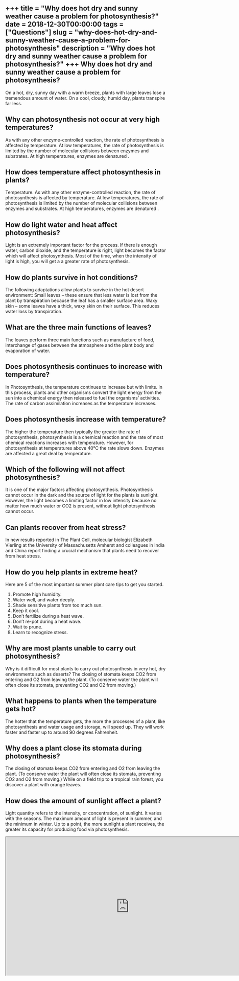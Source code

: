 +++
title = "Why does hot dry and sunny weather cause a problem for photosynthesis?"
date = 2018-12-30T00:00:00
tags = ["Questions"]
slug = "why-does-hot-dry-and-sunny-weather-cause-a-problem-for-photosynthesis"
description = "Why does hot dry and sunny weather cause a problem for photosynthesis?"
+++
Why does hot dry and sunny weather cause a problem for photosynthesis?
----------------------------------------------------------------------

On a hot, dry, sunny day with a warm breeze, plants with large leaves lose a tremendous amount of water. On a cool, cloudy, humid day, plants transpire far less.

Why can photosynthesis not occur at very high temperatures?
-----------------------------------------------------------

As with any other enzyme-controlled reaction, the rate of photosynthesis is affected by temperature. At low temperatures, the rate of photosynthesis is limited by the number of molecular collisions between enzymes and substrates. At high temperatures, enzymes are denatured .

How does temperature affect photosynthesis in plants?
-----------------------------------------------------

Temperature. As with any other enzyme-controlled reaction, the rate of photosynthesis is affected by temperature. At low temperatures, the rate of photosynthesis is limited by the number of molecular collisions between enzymes and substrates. At high temperatures, enzymes are denatured .

How do light water and heat affect photosynthesis?
--------------------------------------------------

Light is an extremely important factor for the process. If there is enough water, carbon dioxide, and the temperature is right, light becomes the factor which will affect photosynthesis. Most of the time, when the intensity of light is high, you will get a a greater rate of photosynthesis.

How do plants survive in hot conditions?
----------------------------------------

The following adaptations allow plants to survive in the hot desert environment: Small leaves – these ensure that less water is lost from the plant by transpiration because the leaf has a smaller surface area. Waxy skin – some leaves have a thick, waxy skin on their surface. This reduces water loss by transpiration.

What are the three main functions of leaves?
--------------------------------------------

The leaves perform three main functions such as manufacture of food, interchange of gases between the atmosphere and the plant body and evaporation of water.

Does photosynthesis continues to increase with temperature?
-----------------------------------------------------------

In Photosynthesis, the temperature continues to increase but with limits. In this process, plants and other organisms convert the light energy from the sun into a chemical energy then released to fuel the organisms’ activities. The rate of carbon assimilation increases as the temperature increases.

Does photosynthesis increase with temperature?
----------------------------------------------

The higher the temperature then typically the greater the rate of photosynthesis, photosynthesis is a chemical reaction and the rate of most chemical reactions increases with temperature. However, for photosynthesis at temperatures above 40°C the rate slows down. Enzymes are affected a great deal by temperature.

Which of the following will not affect photosynthesis?
------------------------------------------------------

It is one of the major factors affecting photosynthesis. Photosynthesis cannot occur in the dark and the source of light for the plants is sunlight. However, the light becomes a limiting factor in low intensity because no matter how much water or CO2 is present, without light photosynthesis cannot occur.

Can plants recover from heat stress?
------------------------------------

In new results reported in The Plant Cell, molecular biologist Elizabeth Vierling at the University of Massachusetts Amherst and colleagues in India and China report finding a crucial mechanism that plants need to recover from heat stress.

How do you help plants in extreme heat?
---------------------------------------

Here are 5 of the most important summer plant care tips to get you started.

1. Promote high humidity.
2. Water well, and water deeply.
3. Shade sensitive plants from too much sun.
4. Keep it cool.
5. Don’t fertilize during a heat wave.
6. Don’t re-pot during a heat wave.
7. Wait to prune.
8. Learn to recognize stress.

Why are most plants unable to carry out photosynthesis?
-------------------------------------------------------

Why is it difficult for most plants to carry out photosynthesis in very hot, dry environments such as deserts? The closing of stomata keeps CO2 from entering and O2 from leaving the plant. (To conserve water the plant will often close its stomata, preventing CO2 and O2 from moving.)

What happens to plants when the temperature gets hot?
-----------------------------------------------------

The hotter that the temperature gets, the more the processes of a plant, like photosynthesis and water usage and storage, will speed up. They will work faster and faster up to around 90 degrees Fahrenheit.

Why does a plant close its stomata during photosynthesis?
---------------------------------------------------------

The closing of stomata keeps CO2 from entering and O2 from leaving the plant. (To conserve water the plant will often close its stomata, preventing CO2 and O2 from moving.) While on a field trip to a tropical rain forest, you discover a plant with orange leaves.

How does the amount of sunlight affect a plant?
-----------------------------------------------

Light quantity refers to the intensity, or concentration, of sunlight. It varies with the seasons. The maximum amount of light is present in summer, and the minimum in winter. Up to a point, the more sunlight a plant receives, the greater its capacity for producing food via photosynthesis.

<iframe allow="accelerometer; autoplay; clipboard-write; encrypted-media; gyroscope; picture-in-picture" allowfullscreen="" class="__youtube_prefs__  epyt-is-override  no-lazyload" data-no-lazy="1" data-origheight="433" data-origwidth="770" data-skipgform_ajax_framebjll="" height="433" id="_ytid_66222" loading="lazy" src="https://www.youtube.com/embed/6DJCAl90068?enablejsapi=1&autoplay=0&cc_load_policy=0&cc_lang_pref=&iv_load_policy=1&loop=0&modestbranding=0&rel=1&fs=1&playsinline=0&autohide=2&theme=dark&color=red&controls=1&" title="YouTube player" width="770"></iframe>